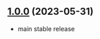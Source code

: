 ## [1.0.0](https://github.com/anzusystems/common-admin/compare/594d9eaf0245a3d09a434304d93bb94c8632bb80...0.0.86) (2023-05-31)

* main stable release

